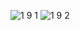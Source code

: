 ![1 9 1](https://github.com/user-attachments/assets/da7f2d63-61aa-4057-b84a-bb36a338dc05)
![1 9 2](https://github.com/user-attachments/assets/781ee1fd-0e7c-45fa-969e-b6af412a9c35)
